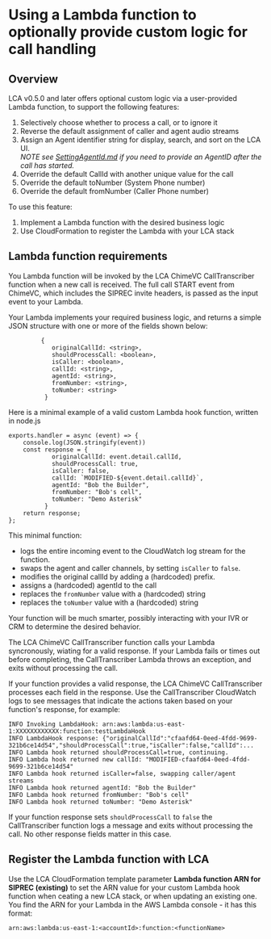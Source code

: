 # Using a Lambda function to optionally provide custom logic for call handling

## Overview

LCA v0.5.0 and later offers optional custom logic via a user-provided Lambda function, to support the following features:
1. Selectively choose whether to process a call, or to ignore it
2. Reverse the default assignment of caller and agent audio streams
3. Assign an Agent identifier string for display, search, and sort on the LCA UI.  
   *NOTE see [SettingAgentId.md](./SettingAgentId.md) if you need to provide an AgentID after the call has started.*
4. Override the default CallId with another unique value for the call
5. Override the default toNumber (System Phone number)
6. Override the default fromNumber (Caller Phone number)

To use this feature:
1. Implement a Lambda function with the desired business logic
2. Use CloudFormation to register the Lambda with your LCA stack

## Lambda function requirements

You Lambda function will be invoked by the LCA ChimeVC CallTranscriber function when a new call is received. The full call START event from ChimeVC, which includes the SIPREC invite headers, is passed as the input event to your Lambda. 

Your Lambda implements your required business logic, and returns a simple JSON structure with one or more of the fields shown below:
```
         {
            originalCallId: <string>,
            shouldProcessCall: <boolean>,
            isCaller: <boolean>,
            callId: <string>,
            agentId: <string>,
            fromNumber: <string>,
            toNumber: <string>
          }
``` 
Here is a minimal example of a valid custom Lambda hook function, written in node.js
```
exports.handler = async (event) => {
    console.log(JSON.stringify(event))
    const response = {
            originalCallId: event.detail.callId,
            shouldProcessCall: true,
            isCaller: false,
            callId: `MODIFIED-${event.detail.callId}`,
            agentId: "Bob the Builder",
            fromNumber: "Bob's cell",
            toNumber: "Demo Asterisk"
          }
    return response;
};
``` 
This minimal function:
- logs the entire incoming event to the CloudWatch log stream for the function.
- swaps the agent and caller channels, by setting `isCaller` to `false`.
- modifies the original callId by adding a (hardcoded) prefix.
- assigns a (hardcoded) agentId to the call
- replaces the `fromNumber` value with a (hardcoded) string
- replaces the `toNumber` value with a (hardcoded) string

Your function will be much smarter, possibly interacting with your IVR or CRM to determine the desired behavior.

The LCA ChimeVC CallTranscriber function calls your Lambda syncronously, wiating for a valid response. If your Lambda fails or times out before completing, the CallTranscriber Lambda throws an exception, and exits without processing the call.

If your function provides a valid response, the LCA ChimeVC CallTranscriber processes each field in the response. Use the CallTranscriber CloudWatch logs to see messages that indicate the actions taken based on your function's response, for example:
```
INFO Invoking LambdaHook: arn:aws:lambda:us-east-1:XXXXXXXXXXXX:function:testLambdaHook
INFO LambdaHook response: {"originalCallId":"cfaafd64-0eed-4fdd-9699-321b6ce14d54","shouldProcessCall":true,"isCaller":false,"callId":...
INFO Lambda hook returned shouldProcessCall=true, continuing.
INFO Lambda hook returned new callId: "MODIFIED-cfaafd64-0eed-4fdd-9699-321b6ce14d54"
INFO Lambda hook returned isCaller=false, swapping caller/agent streams
INFO Lambda hook returned agentId: "Bob the Builder"
INFO Lambda hook returned fromNumber: "Bob's cell"
INFO Lambda hook returned toNumber: "Demo Asterisk"
```

If your function response sets `shouldProcessCall` to `false` the CallTranscriber function logs a message and exits without processing the call. No other response fields matter in this case.

## Register the Lambda function with LCA

Use the LCA CloudFormation template parameter **Lambda function ARN for SIPREC (existing)** to set the ARN value for your custom Lambda hook function when ceating a new LCA stack, or when updating an existing one. You find the ARN for your Lambda in the AWS Lambda console - it has this format:
```
arn:aws:lambda:us-east-1:<accountId>:function:<functionName>
```



